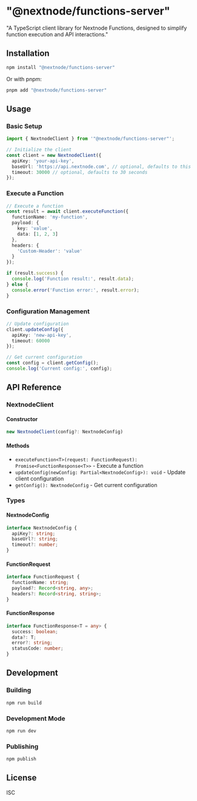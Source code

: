 # "@nextnode/functions-server"

"A TypeScript client library for Nextnode Functions, designed to simplify function execution and API interactions."

## Installation

```bash
npm install "@nextnode/functions-server"
```

Or with pnpm:

```bash
pnpm add "@nextnode/functions-server"
```

## Usage

### Basic Setup

```typescript
import { NextnodeClient } from '"@nextnode/functions-server"';

// Initialize the client
const client = new NextnodeClient({
  apiKey: 'your-api-key',
  baseUrl: 'https://api.nextnode.com', // optional, defaults to this
  timeout: 30000 // optional, defaults to 30 seconds
});
```

### Execute a Function

```typescript
// Execute a function
const result = await client.executeFunction({
  functionName: 'my-function',
  payload: {
    key: 'value',
    data: [1, 2, 3]
  },
  headers: {
    'Custom-Header': 'value'
  }
});

if (result.success) {
  console.log('Function result:', result.data);
} else {
  console.error('Function error:', result.error);
}
```

### Configuration Management

```typescript
// Update configuration
client.updateConfig({
  apiKey: 'new-api-key',
  timeout: 60000
});

// Get current configuration
const config = client.getConfig();
console.log('Current config:', config);
```

## API Reference

### NextnodeClient

#### Constructor

```typescript
new NextnodeClient(config?: NextnodeConfig)
```

#### Methods

- `executeFunction<T>(request: FunctionRequest): Promise<FunctionResponse<T>>` - Execute a function
- `updateConfig(newConfig: Partial<NextnodeConfig>): void` - Update client configuration
- `getConfig(): NextnodeConfig` - Get current configuration

### Types

#### NextnodeConfig

```typescript
interface NextnodeConfig {
  apiKey?: string;
  baseUrl?: string;
  timeout?: number;
}
```

#### FunctionRequest

```typescript
interface FunctionRequest {
  functionName: string;
  payload?: Record<string, any>;
  headers?: Record<string, string>;
}
```

#### FunctionResponse

```typescript
interface FunctionResponse<T = any> {
  success: boolean;
  data?: T;
  error?: string;
  statusCode: number;
}
```

## Development

### Building

```bash
npm run build
```

### Development Mode

```bash
npm run dev
```

### Publishing

```bash
npm publish
```

## License

ISC
